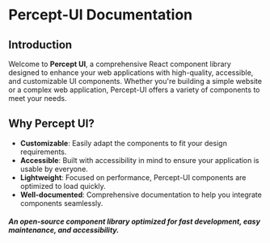 # Percept-UI Documentation

## Introduction

Welcome to **Percept UI**, a comprehensive React component library designed to enhance your web applications with high-quality, accessible, and customizable UI components. Whether you're building a simple website or a complex web application, Percept-UI offers a variety of components to meet your needs.

## Why Percept UI?

- **Customizable**: Easily adapt the components to fit your design requirements.
- **Accessible**: Built with accessibility in mind to ensure your application is usable by everyone.
- **Lightweight**: Focused on performance, Percept-UI components are optimized to load quickly.
- **Well-documented**: Comprehensive documentation to help you integrate components seamlessly.

<h5>An open-source component library optimized for fast development, easy maintenance, and accessibility.</h5>

<!-- ## Quickstart

**The easiest way to get started with Percept UI is by installing it.**

```code

npm install percept-ui

```

## Documentation

For full documentation, visit [DOCUMENTATION](https://docs-percept-ui.vercel.app/docs/getting-started).

## Community

Join our community to get help, share your knowledge, and stay updated on the latest developments.

## How to contribute

Go to [CONTRIBUTING File](https://github.com/CuriousCoder00/percept-ui/tree/main/.github/CONTRIBUTING.md) and follow instructions to contribute to this project. -->